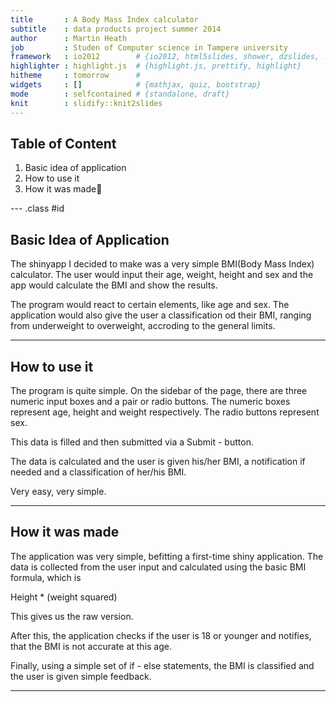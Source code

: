 ```yaml
---
title       : A Body Mass Index calculator
subtitle    : data products project summer 2014
author      : Martin Heath
job         : Studen of Computer science in Tampere university
framework   : io2012        # {io2012, html5slides, shower, dzslides, ...}
highlighter : highlight.js  # {highlight.js, prettify, highlight}
hitheme     : tomorrow      # 
widgets     : []            # {mathjax, quiz, bootstrap}
mode        : selfcontained # {standalone, draft}
knit        : slidify::knit2slides
---
```


## Table of Content

1. Basic idea of application
2. How to use it
3. How it was made

--- .class #id 

## Basic Idea of Application

The shinyapp I decided to make was a very simple BMI(Body Mass Index) calculator.
The user would input their age, weight, height and sex and the app would calculate the BMI and show the results.

The program would react to certain elements, like age and sex. The application would also give the user a classification od their BMI, ranging from underweight to overweight, accroding to the general limits.

---

## How to use it

The program is quite simple. On the sidebar of the page, there are three numeric input boxes and a pair or radio buttons. The numeric boxes represent age, height and weight respectively. The radio buttons represent sex.

This data is filled and then submitted via a Submit - button.

The data is calculated and the user is given his/her BMI, a notification if needed and a classification of her/his BMI.

Very easy, very simple.

---

## How it was made

The application was very simple, befitting a first-time shiny application. The data is collected from the user input and calculated using the basic BMI formula, which is

Height * (weight squared)

This gives us the raw version.

After this, the application checks if the user is 18 or younger and notifies, that the BMI is not accurate at this age.

Finally, using a simple set of if - else statements, the BMI is classified and the user is given simple feedback.

---
